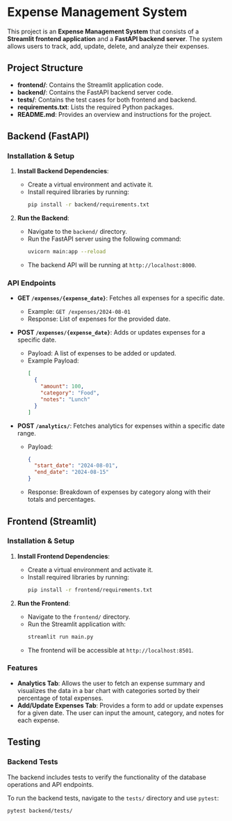 # Expense Management System

This project is an **Expense Management System** that consists of a **Streamlit frontend application** and a **FastAPI backend server**. The system allows users to track, add, update, delete, and analyze their expenses.

## Project Structure

- **frontend/**: Contains the Streamlit application code.
- **backend/**: Contains the FastAPI backend server code.
- **tests/**: Contains the test cases for both frontend and backend.
- **requirements.txt**: Lists the required Python packages.
- **README.md**: Provides an overview and instructions for the project.

## Backend (FastAPI)

### Installation & Setup

1. **Install Backend Dependencies**:
   - Create a virtual environment and activate it.
   - Install required libraries by running:
     ```bash
     pip install -r backend/requirements.txt
     ```

2. **Run the Backend**:
   - Navigate to the `backend/` directory.
   - Run the FastAPI server using the following command:
     ```bash
     uvicorn main:app --reload
     ```
   - The backend API will be running at `http://localhost:8000`.

### API Endpoints

- **GET `/expenses/{expense_date}`**: Fetches all expenses for a specific date.
  - Example: `GET /expenses/2024-08-01`
  - Response: List of expenses for the provided date.

- **POST `/expenses/{expense_date}`**: Adds or updates expenses for a specific date.
  - Payload: A list of expenses to be added or updated.
  - Example Payload:
    ```json
    [
      {
        "amount": 100,
        "category": "Food",
        "notes": "Lunch"
      }
    ]
    ```

- **POST `/analytics/`**: Fetches analytics for expenses within a specific date range.
  - Payload:
    ```json
    {
      "start_date": "2024-08-01",
      "end_date": "2024-08-15"
    }
    ```
  - Response: Breakdown of expenses by category along with their totals and percentages.

## Frontend (Streamlit)

### Installation & Setup

1. **Install Frontend Dependencies**:
   - Create a virtual environment and activate it.
   - Install required libraries by running:
     ```bash
     pip install -r frontend/requirements.txt
     ```

2. **Run the Frontend**:
   - Navigate to the `frontend/` directory.
   - Run the Streamlit application with:
     ```bash
     streamlit run main.py
     ```
   - The frontend will be accessible at `http://localhost:8501`.

### Features

- **Analytics Tab**: Allows the user to fetch an expense summary and visualizes the data in a bar chart with categories sorted by their percentage of total expenses.
- **Add/Update Expenses Tab**: Provides a form to add or update expenses for a given date. The user can input the amount, category, and notes for each expense.

## Testing

### Backend Tests

The backend includes tests to verify the functionality of the database operations and API endpoints.

To run the backend tests, navigate to the `tests/` directory and use `pytest`:
```bash
pytest backend/tests/
